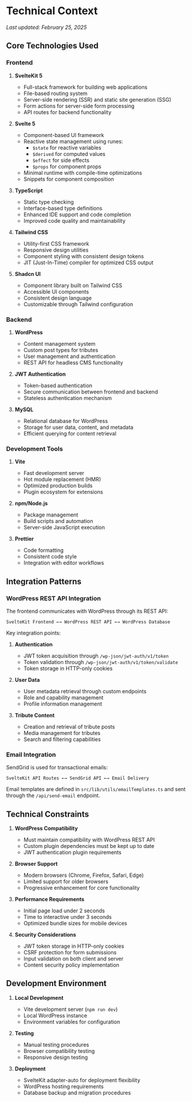 # Technical Context

*Last updated: February 25, 2025*

## Core Technologies Used

### Frontend

1. **SvelteKit 5**
   - Full-stack framework for building web applications
   - File-based routing system
   - Server-side rendering (SSR) and static site generation (SSG)
   - Form actions for server-side form processing
   - API routes for backend functionality

2. **Svelte 5**
   - Component-based UI framework
   - Reactive state management using runes:
     - `$state` for reactive variables
     - `$derived` for computed values
     - `$effect` for side effects
     - `$props` for component props
   - Minimal runtime with compile-time optimizations
   - Snippets for component composition

3. **TypeScript**
   - Static type checking
   - Interface-based type definitions
   - Enhanced IDE support and code completion
   - Improved code quality and maintainability

4. **Tailwind CSS**
   - Utility-first CSS framework
   - Responsive design utilities
   - Component styling with consistent design tokens
   - JIT (Just-In-Time) compiler for optimized CSS output

5. **Shadcn UI**
   - Component library built on Tailwind CSS
   - Accessible UI components
   - Consistent design language
   - Customizable through Tailwind configuration

### Backend

1. **WordPress**
   - Content management system
   - Custom post types for tributes
   - User management and authentication
   - REST API for headless CMS functionality

2. **JWT Authentication**
   - Token-based authentication
   - Secure communication between frontend and backend
   - Stateless authentication mechanism

3. **MySQL**
   - Relational database for WordPress
   - Storage for user data, content, and metadata
   - Efficient querying for content retrieval

### Development Tools

1. **Vite**
   - Fast development server
   - Hot module replacement (HMR)
   - Optimized production builds
   - Plugin ecosystem for extensions

2. **npm/Node.js**
   - Package management
   - Build scripts and automation
   - Server-side JavaScript execution

3. **Prettier**
   - Code formatting
   - Consistent code style
   - Integration with editor workflows

## Integration Patterns

### WordPress REST API Integration

The frontend communicates with WordPress through its REST API:

```
SvelteKit Frontend ←→ WordPress REST API ←→ WordPress Database
```

Key integration points:

1. **Authentication**
   - JWT token acquisition through `/wp-json/jwt-auth/v1/token`
   - Token validation through `/wp-json/jwt-auth/v1/token/validate`
   - Token storage in HTTP-only cookies

2. **User Data**
   - User metadata retrieval through custom endpoints
   - Role and capability management
   - Profile information management

3. **Tribute Content**
   - Creation and retrieval of tribute posts
   - Media management for tributes
   - Search and filtering capabilities

### Email Integration

SendGrid is used for transactional emails:

```
SvelteKit API Routes ←→ SendGrid API ←→ Email Delivery
```

Email templates are defined in `src/lib/utils/emailTemplates.ts` and sent through the `/api/send-email` endpoint.

## Technical Constraints

1. **WordPress Compatibility**
   - Must maintain compatibility with WordPress REST API
   - Custom plugin dependencies must be kept up to date
   - JWT authentication plugin requirements

2. **Browser Support**
   - Modern browsers (Chrome, Firefox, Safari, Edge)
   - Limited support for older browsers
   - Progressive enhancement for core functionality

3. **Performance Requirements**
   - Initial page load under 2 seconds
   - Time to interactive under 3 seconds
   - Optimized bundle sizes for mobile devices

4. **Security Considerations**
   - JWT token storage in HTTP-only cookies
   - CSRF protection for form submissions
   - Input validation on both client and server
   - Content security policy implementation

## Development Environment

1. **Local Development**
   - Vite development server (`npm run dev`)
   - Local WordPress instance
   - Environment variables for configuration

2. **Testing**
   - Manual testing procedures
   - Browser compatibility testing
   - Responsive design testing

3. **Deployment**
   - SvelteKit adapter-auto for deployment flexibility
   - WordPress hosting requirements
   - Database backup and migration procedures
